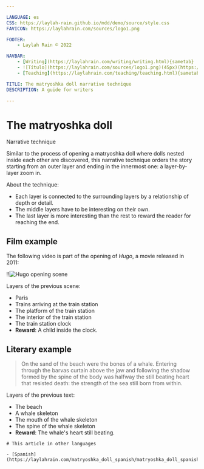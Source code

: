 ```yaml
---

LANGUAGE: es
CSS: https://laylah-rain.github.io/mdd/demo/source/style.css
FAVICON: https://laylahrain.com/sources/logo1.png

FOOTER:
    - Laylah Rain © 2022

NAVBAR:
    - [Writing](https://laylahrain.com/writing/writing.html){sametab}
    - ![Título](https://laylahrain.com/sources/logo1.png)(45px)(https://laylahrain.com){sametab}
    - [Teaching](https://laylahrain.com/teaching/teaching.html){sametab}

TITLE: The matryoshka doll narrative technique
DESCRIPTION: A guide for writers

---
```



# The matryoshka doll
Narrative technique

Similar to the process of opening a matryoshka doll where dolls nested inside each other are discovered, this narrative technique orders the story starting from an outer layer and ending in the innermost one: a layer-by-layer zoom in.

About the technique:

- Each layer is connected to the surrounding layers by a relationship of depth or detail.
- The middle layers have to be interesting on their own.
- The last layer is more interesting than the rest to reward the reader for reaching the end.


## Film example

The following video is part of the opening of *Hugo*, a movie released in 2011:

!!![Hugo opening scene](https://www.youtube.com/embed/4YEZjShCrlw)

Layers of the previous scene:

- Paris
- Trains arriving at the train station
- The platform of the train station
- The interior of the train station
- The train station clock
- **Reward**: A child inside the clock.


## Literary example

> On the sand of the beach were the bones of a whale. Entering through the barvas curtain above the jaw and following the shadow formed by the spine of the body was halfway the still beating heart that resisted death: the strength of the sea still born from within.

Layers of the previous text:

- The beach
- A whale skeleton
- The mouth of the whale skeleton
- The spine of the whale skeleton
- **Reward**: The whale's heart still beating.


```note
# This article in other languages

- [Spanish](https://laylahrain.com/matryoshka_doll_spanish/matryoshka_doll_spanish.html)

```